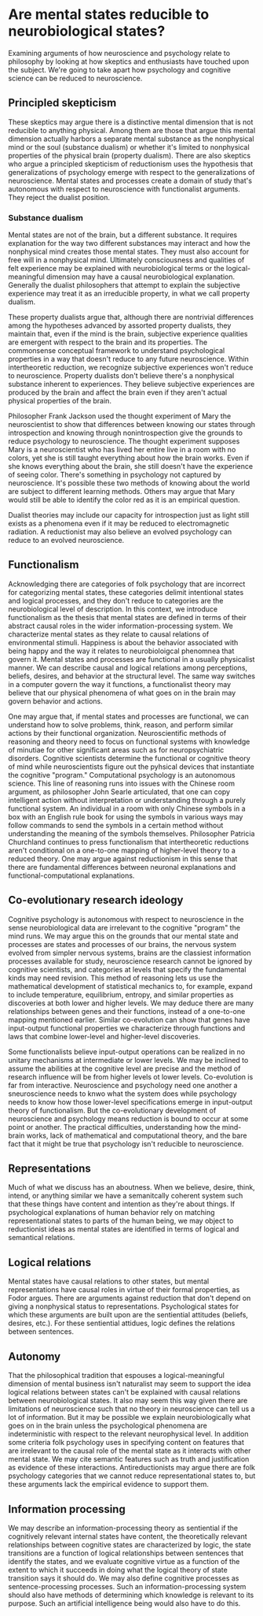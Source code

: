 # Are mental states reducible to neurobiological states?

Examining arguments of how neuroscience and psychology relate to philosophy by 
looking at how skeptics and enthusiasts have touched upon the subject. We're going
to take apart how psychology and cognitive science can be reduced to neuroscience.

## Principled skepticism

These skeptics may argue there is a distinctive mental dimension that is not reducible
to anything physical. Among them are those that argue this mental dimension actually
harbors a separate mental substance as the nonphysical mind or the soul (substance dualism) or 
whether it's limited to nonphysical properties of the physical brain (property dualism). 
There are also skeptics who argue a principled skepticism of reductionism uses the hypothesis that 
generalizations of psychology emerge with respect to the generalizations of neuroscience. 
Mental states and processes create a domain of study that's autonomous with respect to neuroscience 
with functionalist arguments. They reject the dualist position.

### Substance dualism

Mental states are not of the brain, but a different substance. It requires explanation
for the way two different substances may interact and how the nonphysical mind creates
those mental states. They must also account for free will in a nonphysical mind. Ultimately
consciousness and qualities of felt experience may be explained with neurobiological terms or 
the logical-meaningful dimension may have a causal neurobiological explanation. Generally
the dualist philosophers that attempt to explain the subjective experience may treat it
as an irreducible property, in what we call property dualism. 

These property dualists argue that, although there are nontrivial differences among
the hypotheses advanced by assorted property dualists, they maintain that, even if 
the mind is the brain, subjective experience qualities are emergent with respect to the
brain and its properties. The commonsense conceptual framework to understand psychological
properties in a way that doesn't reduce to any future neuroscience. Within intertheoretic
reduction, we recognize subjective experiences won't reduce to neuroscience. Property dualists
don't believe there's a nonphysical substance inherent to experiences. They believe
subjective experiences are produced by the brain and affect the brain even if they 
aren't actual physical properties of the brain.

Philosopher Frank Jackson used the thought experiment of Mary the neuroscientist to show
that differences between knowing our states through introspection and knowing through
nonintrospection give the grounds to reduce psychology to neuroscience. The thought
experiment supposes Mary is a neuroscientist who has lived her entire live in a room
with no colors, yet she is still taught everything about how the brain works. Even if 
she knows everything about the brain, she still doesn't have the experience of seeing
color. There's something in psychology not captured by neuroscience. It's possible these
two methods of knowing about the world are subject to different learning methods. Others
may argue that Mary would still be able to identify the color red as it is an empirical
question.

Dualist theories may include our capacity for introspection just as light still exists
as a phenomena even if it may be reduced to electromagnetic radiation. A reductionist
may also believe an evolved psychology can reduce to an evolved neuroscience.

## Functionalism

Acknowledging there are categories of folk psychology that are incorrect for categorizing
mental states, these categories delimit intentional states and logical processes, and they
don't reduce to categories are the neurobiological level of description. In this context, we 
introduce functionalism as the thesis that mental states are defined in terms of their abstract
causal roles in the wider information-processing system. We characterize mental states
as they relate to causal relations of environmental stimuli. Happiness is about the behavior 
associated with being happy and the way it relates to neurobioloigcal phenomnea that govern it.
Mental states and processes are functional in a usually physicalist manner. We can describe causal
and logical relations among perceptions, beliefs, desires, and behavior at the structural level.
The same way switches in a computer govern the way it functions, a functionalist theory may believe
that our physical phenomena of what goes on in the brain may govern behavior and actions. 

One may argue that, if mental states and processes are functional, we can understand how to solve problems, 
think, reason, and perform similar actions by their functional organization. Neuroscientific methods 
of reasoning and theory need to focus on functional systems with knowledge of minutiae for 
other significant areas such as for neuropsychiatric disorders. Cognitive scientists determine
the functional or cognitive theory of mind while neuroscientists figure out the pyhsical
devices that instantiate the cognitive "program." Computational psychology is an autonomous science.
This line of reasoning runs into issues with the Chinese room argument, as philosopher John Searle articulated,
that one can copy intelligent action without interpretation or understanding through a purely functional system.
An individual in a room with only Chinese symbols in a box with an English rule book for using the symbols
in various ways may follow commands to send the symbols in a certain method without understanding the meaning
of the symbols themselves. Philosopher Patricia Churchland continues to press functionalism that intertheoretic
reductions aren't conditional on a one-to-one mapping of higher-level theory to a reduced theory. One may 
argue against reductionism in this sense that there are fundamental differences between neuronal explanations
and functional-computational explanations.

## Co-evolutionary research ideology

Cognitive psychology is autonomous with respect to neuroscience in the sense neurobiological data are irrelevant
to the cognitive "program" the mind runs. We may argue this on the grounds that our mental state and processes
are states and processes of our brains, the nervous system evolved from simpler nervous systems, brains are the 
classiest information processes available for study, neuroscience research cannot be ignored by cognitive scientists,
and categories at levels that specify the fundamental kinds may need revision. This method of reasoning lets us use
the mathematical development of statistical mechanics to, for example, expand to include temperature, equilibrium, entropy,
and similar properties as discoveries at both lower and higher levels. We may deduce there are many relationships between
genes and their functions, instead of a one-to-one mapping mentioned earlier. Similar co-evolution can show that genes
have input-output functional properties we characterize through functions and laws that combine lower-level and higher-level
discoveries. 

Some functionalists believe input-output operations can be realized in no unitary mechanisms at intermediate
or lower levels. We may be inclined to assume the abilities at the cognitive level are precise and
the method of research influence will be from higher levels ot lower levels. Co-evolution is far from interactive.
Neuroscience and psychology need one another a sneuroscience needs to knwo what the system does while psychology needs
to know how those lower-level specifications emerge in input-output theory of functionalism. But the co-evolutionary
development of neuroscience and psychology means reduction is bound to occur at some point or another. The practical difficulties,
understanding how the mind-brain works, lack of mathematical and computational theory, and the bare fact that it might be true
that psychology isn't reducible to neuroscience. 

## Representations

Much of what we discuss has an aboutness. When we believe, desire, think, intend, or anything similar we have a semanitcally
coherent system such that these things have content and intention as they're about things. If psychological explanations
of human behavior rely on matching representational states to parts of the human being, we may object to reductionist
ideas as mental states are identified in terms of logical and semantical relations. 

## Logical relations

Mental states have causal relations to other states, but mental representations have causal roles in virtue of their
formal properties, as Fodor argues. There are arguments against reduction that don't depend on giving a nonphysical
status to representations. Psychological states for which these arguments are built upon are the sentiential attitudes
(beliefs, desires, etc.). For these sentiential attidues, logic defines the relations between sentences.

## Autonomy 

That the philosophical tradition that espouses a logical-meaningful dimension of mental business isn't naturalist
may seem to support the idea logical relations between states can't be explained with causal relations
between neurobiological states. It also may seem this way given there are limitations of neuroscience such that no theory
in neuroscience can tell us a lot of information. But it may be possible we explain neurobiologically what goes on in the
brain unless the psychological phenomena are indeterministic with respect to the relevant neurophysical level.
In addition some criteria folk psychology uses in specifying content on features that are irrelevant to the causal role
of the mental state as it interacts with other mental state. We may cite semantic features such as truth and justification
as evidence of these interactions. Antireductionists may argue there are folk psychology categories that we cannot
reduce representational states to, but these arguments lack the empirical evidence to support them. 

## Information processing

We may describe an information-processing theory as sentiential if the cognitively relevant internal states have content,
the theoretically relevant relationships between cognitive states are characterized by logic, the state transitions are a 
function of logical relationships between sentences that identify the states, and we evaluate cognitive virtue as a function
of the extent to which it succeeds in doing what the logical theory of state transition says it should do. We may also define 
cognitive processes as sentence-processing processes. Such an information-processing system should also have methods of determining
which knowledge is relevant to its purpose. Such an artificial intelligence being would also have to do this.  
